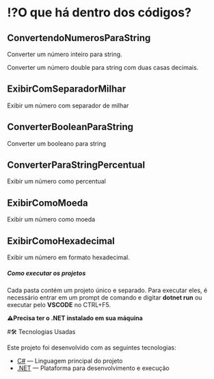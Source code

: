 # ⁉️O que há dentro dos códigos?

## ConvertendoNumerosParaString

Converter um número inteiro para string.

Converter um número double para string com duas casas decimais.        

## ExibirComSeparadorMilhar

Exibir um número com separador de milhar

## ConverterBooleanParaString

Converter um booleano para string

## ConverterParaStringPercentual

Exibir um número como percentual

## ExibirComoMoeda

Exibir um número como moeda

## ExibirComoHexadecimal

Exibir um número em formato hexadecimal.



##### Como executar os projetos

Cada pasta contém um projeto único e separado. Para executar eles, é necessário entrar em um prompt de comando e digitar **dotnet run** ou executar pelo **VSCODE** no CTRL+F5. 

**⚠️Precisa ter o .NET instalado em sua máquina**


#🛠 Tecnologias Usadas

Este projeto foi desenvolvido com as seguintes tecnologias:

- [C#](https://learn.microsoft.com/pt-br/dotnet/csharp/) — Linguagem principal do projeto
- [.NET](https://dotnet.microsoft.com/) — Plataforma para desenvolvimento e execução
